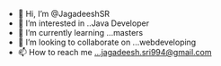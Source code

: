 - 👋 Hi, I’m @JagadeeshSR
- 👀 I’m interested in ..Java Developer
- 🌱 I’m currently learning ...masters
- 💞️ I’m looking to collaborate on ...webdeveloping
- 📫 How to reach me ...jagadeesh.sri994@gmail.com

<!---
JagadeeshSR/JagadeeshSR is a ✨ special ✨ repository because its `README.md` (this file) appears on your GitHub profile.
You can click the Preview link to take a look at your changes.
--->
